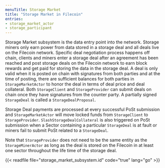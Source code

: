 ```yaml
---
menuTitle: Storage Market
title: "Storage Market in Filecoin"
entries:
- storage_market_actor
- storage_participant
---
```


Storage Market subsystem is the data entry point into the network. Storage miners only earn power from data stored in a storage deal and all deals live on the Filecoin network. Specific deal negotiation process happens off chain, clients and miners enter a storage deal after an agreement has been reached and post storage deals on the Filecoin network to earn block rewards and get paid for storing the data in the storage deal. A deal is only valid when it is posted on chain with signatures from both parties and at the time of posting, there are sufficient balances for both parties in `StorageMarketActor` to honor the deal in terms of deal price and deal collateral. Both `StorageClient` and `StorageProvider` can submit deals on chain once they have signatures from the counter party. A partially signed `StorageDeal` is called a `StorageDealProposal`. 

Storage Deal payments are processed at every successful PoSt submission and `StorageMarketActor` will move locked funds from `StorageClient` to `StorageProvider`. `SlashStorageDealCollateral` is also triggered on PoSt submission when a Sector containing a particular `StorageDeal` is at fault or miners fail to submit PoSt related to a `StorageDeal`. 

Note that `StorageProvider` does not need to be the same entity as the `StorageMinerActor` as long as the deal is stored on the Filecoin in at least one sector throughout the life time of the storage deal.

{{< readfile file="storage_market_subsystem.id" code="true" lang="go" >}}


